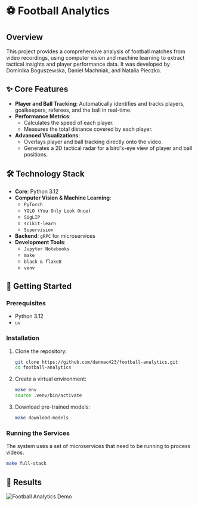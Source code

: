 # ⚽ Football Analytics

## Overview 

This project provides a comprehensive analysis of football matches from video recordings, using computer vision and machine learning to extract tactical insights and player performance data. It was developed by Dominika Boguszewska, Daniel Machniak, and Natalia Pieczko.

## ✨ **Core Features**
- **Player and Ball Tracking**: Automatically identifies and tracks players, goalkeepers, referees, and the ball in real-time.
- **Performance Metrics**:
  - Calculates the speed of each player.
  - Measures the total distance covered by each player.
- **Advanced Visualizations**:
  - Overlays player and ball tracking directly onto the video.
  - Generates a 2D tactical radar for a bird's-eye view of player and ball positions.

## 🛠️ **Technology Stack**
- **Core**: Python 3.12
- **Computer Vision & Machine Learning**:
  - `PyTorch`
  - `YOLO (You Only Look Once)`
  - `SigLIP`
  - `scikit-learn`
  - `Supervision`
- **Backend**: `gRPC` for microservices
- **Development Tools**:
  - `Jupyter Notebooks`
  - `make`
  - `black & flake8`
  - `venv`

## 🚀 **Getting Started**

### Prerequisites
- Python 3.12
- `uv`

### Installation
1. Clone the repository:
    ```bash
    git clone https://github.com/danmac423/football-analytics.git
    cd football-analytics
   ```
2. Create a virtual environment:
    ```bash
    make env
    source .venv/bin/activate
    ```
3. Download pre-trained models:
    ```bash
    make download-models
    ```

### Running the Services
The system uses a set of microservices that need to be running to process videos.

```bash
make full-stack
```

## 🎥 **Results**

![Football Analytics Demo](media/demo.gif)



